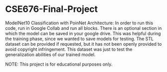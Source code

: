 # CSE676-Final-Project
ModelNet10 Classification with PoinNet Architecture:
In order to run this code, run in Google Collab and run all blocks. There is an optional section in which the model can be saved in your google drive. This was helpful during the training phase, since we wanted to save models for testing. The STL dataset can be provided if requested, but it has not been openly provided to avoid copyright infringement. This dataset was just to test the generalization abilities of our trained model.

NOTE: This project is for educational purposes only. 
